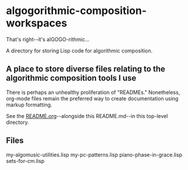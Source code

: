 # algogorithmic-composition-workspaces
That's right--it's alGOGO-rithmic...

A directory for storing Lisp code for algorithmic composition.

## A place to store diverse files relating to the algorithmic composition tools I use

There is perhaps an unhealthy proliferation of "READMEs." Nonetheless, org-mode files remain the preferred way to create documentation using markup formatting.

See the [README.org](algogorithmic-composition-workspaces/README.org)--alongside this README.md--in this top-level directory.
## Files

my-algomusic-utilities.lisp
my-pc-patterns.lisp
piano-phase-in-grace.lisp
sets-for-cm.lisp

